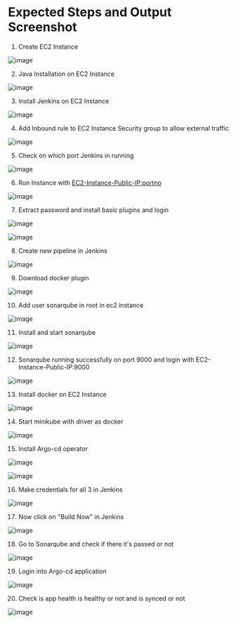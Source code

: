 # Expected Steps and Output Screenshot

1) Create EC2 Instance

![image](https://github.com/user-attachments/assets/f716931f-8f77-4523-9347-83de1ecc475d)

2) Java Installation on EC2 Instance

![image](https://github.com/user-attachments/assets/9c265ec9-dd63-4a7a-ae21-f325b1614493)

3) Install Jenkins on EC2 Instance

![image](https://github.com/user-attachments/assets/cd278077-a62f-4926-9879-4a8bc0650472)

4) Add Inbound rule to EC2 Instance Security group to allow external traffic

![image](https://github.com/user-attachments/assets/888d2da7-ab20-4b98-899a-94de83837a7d)

5) Check on which port Jenkins in running

![image](https://github.com/user-attachments/assets/291dfaeb-c050-4421-aed4-855d8dbbcd41)

6) Run Instance with <EC2-Instance-Public-IP:portno>

![image](https://github.com/user-attachments/assets/3dc5bedb-d3d1-4a32-8a31-6735bfbf7b52)

7) Extract password and install basic plugins and login

![image](https://github.com/user-attachments/assets/42baae3d-83d8-4f9a-9886-c847c59151eb)

![image](https://github.com/user-attachments/assets/7e5b612a-4410-42fa-8b53-f09f56e205dd)

8) Create new pipeline in Jenkins

![image](https://github.com/user-attachments/assets/76f4310f-e13d-48c5-aadb-e4606d7a9f53)

9) Download docker plugin

![image](https://github.com/user-attachments/assets/3ec4ddf5-586e-4c75-bf8c-8d1efe1ccb7d)

10) Add user sonarqube in root in ec2 instance

![image](https://github.com/user-attachments/assets/ede74af9-6b26-44a1-a621-10d4080e9f0b)

11) Install and start sonarqube

![image](https://github.com/user-attachments/assets/68eb2c99-6fc0-491c-8b51-8314af2f6d37)

12) Sonarqube running successfully on port 9000 and login with EC2-Instance-Public-IP:9000

![image](https://github.com/user-attachments/assets/593f73bc-800e-41d8-816b-0d317ea16db1)

13) Install docker on EC2 Instance

![image](https://github.com/user-attachments/assets/e2c4d5d6-2815-4503-972f-654565cdf42a)

14) Start minikube with driver as docker

![image](https://github.com/user-attachments/assets/f32da7f1-6960-4cf1-89cf-02458c9bf2ec)

15) Install Argo-cd operator

![image](https://github.com/user-attachments/assets/029fc42e-dd80-46a2-82ef-630db2f1303c)

![image](https://github.com/user-attachments/assets/ad27a25c-390a-4407-9e85-49eacb5c97ba)

16) Make credentials for all 3 in Jenkins

![image](https://github.com/user-attachments/assets/de9c1d96-2c68-487a-9a6f-7517cb2c46cc)

17) Now click on "Build Now" in Jenkins

![image](https://github.com/user-attachments/assets/1532e5b6-ca11-4909-85ca-d57a81abb47c)

18) Go to Sonarqube and check if there it's passed or not

![image](https://github.com/user-attachments/assets/245a2510-c1d7-4523-b0b0-ce841c634786)

19) Login into Argo-cd application

![image](https://github.com/user-attachments/assets/a07428ed-8c89-43f9-82fe-fa207e46af46)

20) Check is app health is healthy or not and is synced or not

![image](https://github.com/user-attachments/assets/d6077440-a0bf-47ba-b3ed-5b1171b5cf19)

